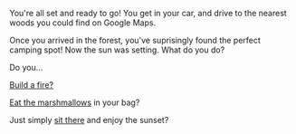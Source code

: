 You're all set and ready to go!
You get in your car, and drive to the nearest woods you could find on Google Maps.

Once you arrived in the forest, you've suprisingly found the perfect camping spot!
Now the sun was setting. What do you do?

Do you...

[Build a fire?](./campsite.md)

[Eat the marshmallows](./eat-marshmallows.md) in your bag?

Just simply [sit there](./late.md) and enjoy the sunset?


